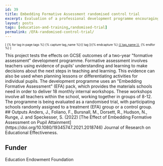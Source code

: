 ```yaml
---
id: 39
title: Embedding Formative Assessment randomised control trial
excerpt: Evaluation of a professional development programme encouraging teachers to structure learning around evidence of pupils' progress
layout: posts
tags: [education-and-training,randomised-trial]
permalink: /EFA-randomised-control-trial/
---
```

<div>
  <p style="font-size:.7em;">
    [
    {% for tag in page.tags %}
      {% capture tag_name %}{{ tag }}{% endcapture %}
      <a href="/{{ tag_name }}"><nobr>{{ tag_name }}</nobr>&nbsp;</a>
    {% endfor %}
    ]
  </p>
</div>
This project tests the effects on GCSE outcomes of a two-year "formative assessment" development programme.  Formative assessment involves teachers using evidence of pupils' understanding and learning to make decisions about the next steps in teaching and learning.  This evidence can also be used when planning lessons or differentiating activities for individual pupils.  The development programme uses an "Embedding Formative Assessment" (EFA) pack, which provides the materials schools need in order to deliver 18 monthly internal workshops.  These workshops involve all teachers within the school, working together in groups of 8-12.  The programme is being evaluated as a randomised trial, with participating schools randomly assigned to a treatment (EFA) group or a control group.
## Outputs
Anders, J., Foliano, F.,  Bursnall, M., Dorsett, R., Hudson, N., Runge, J. and Speckesser, S. (2022) [The Effect of Embedding Formative Assessment on Pupil Attainment](https://doi.org/10.1080/19345747.2021.2018746) Journal of Research on Educational Effectiveness.

## Funder
Education Endowment Foundation
